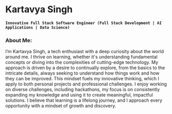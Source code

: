 # Kartavya Singh

**`Innovative Full Stack Software Engineer (Full Stack Development | AI Applications | Data Science)`**

### About Me:
I’m Kartavya Singh, a tech enthusiast with a deep curiosity about the world around me. I thrive on learning, whether it's understanding fundamental concepts or diving into the complexities of cutting-edge technology. My approach is driven by a desire to continually explore, from the basics to the intricate details, always seeking to understand how things work and how they can be improved. This mindset fuels my innovative thinking, which I apply to both personal projects and professional challenges. I enjoy working on diverse challenges, including hackathons, my focus is on consistently expanding my knowledge and using it to create meaningful, impactful solutions. I believe that learning is a lifelong journey, and I approach every opportunity with a mindset of growth and discovery.
